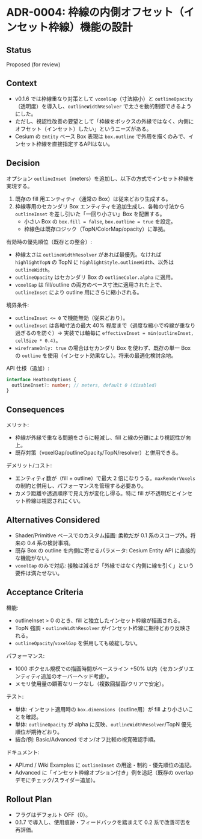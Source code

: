 # ADR-0004: 枠線の内側オフセット（インセット枠線）機能の設計

## Status
Proposed (for review)

## Context
- v0.1.6 では枠線重なり対策として `voxelGap`（寸法縮小）と `outlineOpacity`（透明度）を導入し、`outlineWidthResolver` で太さを動的制御できるようにした。
- ただし、視認性改善の要望として「枠線をボックスの外縁ではなく、内側にオフセット（インセット）したい」というニーズがある。
- Cesium の `Entity` ベース Box 表現は `box.outline` で外周を描くのみで、インセット枠線を直接指定するAPIはない。

## Decision
オプション `outlineInset`（meters）を追加し、以下の方式でインセット枠線を実現する。

1) 既存の fill 用エンティティ（通常の Box）は従来どおり生成する。
2) 枠線専用のセカンダリ Box エンティティを追加生成し、各軸の寸法から `outlineInset` を差し引いた「一回り小さい」Box を配置する。
   - 小さい Box の `box.fill = false`, `box.outline = true` を設定。
   - 枠線色は既存ロジック（TopN/ColorMap/opacity）に準拠。

有効時の優先順位（既存との整合）:
- 枠線太さは `outlineWidthResolver` があれば最優先。なければ `highlightTopN` の TopN に `highlightStyle.outlineWidth`、以外は `outlineWidth`。
- `outlineOpacity` はセカンダリ Box の `outlineColor.alpha` に適用。
- `voxelGap` は fill/outline の両方のベース寸法に適用された上で、`outlineInset` により outline 用にさらに縮小される。

境界条件:
- `outlineInset <= 0` で機能無効（従来どおり）。
- `outlineInset` は各軸寸法の最大 40% 程度まで（過度な縮小で枠線が重なり過ぎるのを防ぐ）→ 実装では軸毎に `effectiveInset = min(outlineInset, cellSize * 0.4)`。
- `wireframeOnly: true` の場合はセカンダリ Box を使わず、既存の単一 Box の `outline` を使用（インセット効果なし）。将来の最適化検討余地。

API 仕様（追加）:
```ts
interface HeatboxOptions {
  outlineInset?: number; // meters, default 0 (disabled)
}
```

## Consequences
メリット:
- 枠線が外縁で重なる問題をさらに軽減し、fill と線の分離により視認性が向上。
- 既存対策（voxelGap/outlineOpacity/TopN/resolver）と併用できる。

デメリット/コスト:
- エンティティ数が（fill + outline）で最大 2 倍になりうる。`maxRenderVoxels` の制約と併用し、パフォーマンスを管理する必要あり。
- カメラ距離や透過順序で見え方が変化し得る。特に fill が不透明だとインセット枠線は視認されにくい。

## Alternatives Considered
- Shader/Primitive ベースでのカスタム描画: 柔軟だが 0.1 系のスコープ外。将来の 0.4 系の検討事項。
- 既存 Box の outline を内側に寄せるパラメータ: Cesium Entity API に直接的な機能がない。
- `voxelGap` のみで対応: 接触は減るが「外縁ではなく内側に線を引く」という要件は満たせない。

## Acceptance Criteria
機能:
- outlineInset > 0 のとき、fill と独立したインセット枠線が描画される。
- TopN 強調・`outlineWidthResolver` がインセット枠線に期待どおり反映される。
- `outlineOpacity`/`voxelGap` を併用しても破綻しない。

パフォーマンス:
- 1000 ボクセル規模での描画時間がベースライン +50% 以内（セカンダリエンティティ追加のオーバーヘッド考慮）。
- メモリ使用量の顕著なリークなし（複数回描画/クリアで安定）。

テスト:
- 単体: インセット適用時の `box.dimensions`（outline用）が fill より小さいことを確認。
- 単体: `outlineOpacity` が alpha に反映、`outlineWidthResolver`/TopN 優先順位が期待どおり。
- 結合/例: Basic/Advanced でオン/オフ比較の視覚確認手順。

ドキュメント:
- API.md / Wiki Examples に `outlineInset` の用途・制約・優先順位の追記。
- Advanced に「インセット枠線オプション付き」例を追記（既存の overlap デモにチェック/スライダー追加）。

## Rollout Plan
- フラグはデフォルト OFF（0）。
- 0.1.7 で導入し、使用痕跡・フィードバックを踏まえて 0.2 系で改善可否を再評価。

